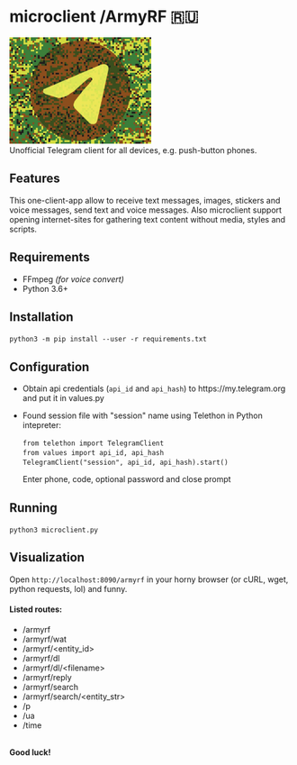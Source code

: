 # microclient /ArmyRF :ru:
<img src="https://github.com/xadjilut/microclient/blob/main/microclient_logo.jpg?raw=true" width="50%" height="30%"/>
<br>
Unofficial Telegram client for all devices, e.g. push-button phones.
<br>
<h2>Features</h2>
This one-client-app allow to receive text messages, images, stickers and voice messages, send text and voice messages. Also microclient support opening internet-sites for gathering text content without media, styles and scripts.
<h2>Requirements</h2>
<ul>
  <li>FFmpeg <i>(for voice convert)</i></li>
  <li>Python 3.6+</li>
</ul>

<h2>Installation</h2>
<code>python3 -m pip install --user -r requirements.txt</code>

<h2>Configuration</h2>
<ul>
  <li><p>Obtain api credentials (<code>api_id</code> and <code>api_hash</code>) to https://my.telegram.org and put it in values.py</p></li>
  <li><p>Found session file with "session" name using Telethon in Python intepreter:</p>
    <p><code>from telethon import TelegramClient</code><br><code>from values import api_id, api_hash</code><br><code>TelegramClient("session", api_id, api_hash).start()</code></p>
  <p>Enter phone, code, optional password and close prompt</p></li>
</ul>

<h2>Running</h2>
<code>python3 microclient.py</code>

<h2>Visualization</h2>
<p>Open <code>http://localhost:8090/armyrf</code> in your horny browser (or cURL, wget, python requests, lol) and funny.</p>
<h4>Listed routes:</h4>
<ul>
  <li>/armyrf</li>
  <li>/armyrf/wat</li>
  <li>/armyrf/&lt;entity_id&gt;</li>
  <li>/armyrf/dl</li>
  <li>/armyrf/dl/&lt;filename&gt;</li>
  <li>/armyrf/reply</li>
  <li>/armyrf/search</li>
  <li>/armyrf/search/&lt;entity_str&gt;</li>
  <li>/p</li>
  <li>/ua</li>
  <li>/time</li>
</ul>
<br>
<b>Good luck!</b>
